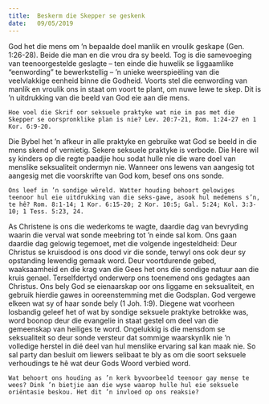 ```yaml
---
title:  Beskerm die Skepper se geskenk
date:   09/05/2019
---
```


God het die mens om ’n bepaalde doel manlik en vroulik geskape (Gen. 1:26-28). Beide die man en die vrou dra sy beeld. Tog is die samevoeging van teenoorgestelde geslagte – ten einde die huwelik se liggaamlike “eenwording” te bewerkstellig – ’n unieke weerspieëling van die veelvlakkige eenheid binne die Godheid. Voorts stel die eenwording van manlik en vroulik ons in staat om voort te plant, om nuwe lewe te skep. Dit is ’n uitdrukking van die beeld van God eie aan die mens. 

`Hoe voel die Skrif oor seksuele praktyke wat nie in pas met die Skepper se oorspronklike plan is nie? Lev. 20:7-21, Rom. 1:24-27 en 1 Kor. 6:9-20.` 

Die Bybel het ’n afkeur in alle praktyke en gebruike wat God se beeld in die mens skend of vernietig. Sekere seksuele praktyke is verbode. Die Here wil sy kinders op die regte paadjie hou sodat hulle nie die ware doel van menslike seksualiteit ondermyn nie. Wanneer ons lewens van aangesig tot aangesig met die voorskrifte van God kom, besef ons ons sonde. 

`Ons leef in ’n sondige wêreld. Watter houding behoort gelowiges teenoor hul eie uitdrukking van die seks-gawe, asook hul medemens s’n, te hê? Rom. 8:1-14; 1 Kor. 6:15-20; 2 Kor. 10:5; Gal. 5:24; Kol. 3:3-10; 1 Tess. 5:23, 24.` 

As Christene is ons die wederkoms te wagte, daardie dag van bevryding waarin die verval wat sonde meebring tot ’n einde sal kom. Ons gaan daardie dag gelowig tegemoet, met die volgende ingesteldheid: Deur Christus se kruisdood is ons dood vir die sonde, terwyl ons ook deur sy opstanding lewendig gemaak word. Deur voortdurende gebed, waaksaamheid en die krag van die Gees het ons die sondige natuur aan die kruis genael. Terselfdertyd onderwerp ons toenemend ons gedagtes aan Christus. Ons bely God se eienaarskap oor ons liggame en seksualiteit, en gebruik hierdie gawes in ooreenstemming met die Godsplan. God vergewe elkeen wat sy of haar sonde bely (1 Joh. 1:9). Diegene wat voorheen losbandig geleef het of wat by sondige seksuele praktyke betrokke was, word boonop deur die evangelie in staat gestel om deel van die gemeenskap van heiliges te word. Ongelukkig is die mensdom se seksualiteit so deur sonde versteur dat sommige waarskynlik nie ’n volledige herstel in dié deel van hul menslike ervaring sal kan maak nie. So sal party dan besluit om liewers selibaat te bly as om die soort seksuele verhoudings te hê wat deur Gods Woord verbied word. 

`Wat behoort ons houding as ’n kerk byvoorbeeld teenoor gay mense te wees? Dink ’n bietjie aan die wyse waarop hulle hul eie seksuele oriëntasie beskou. Het dit ’n invloed op ons reaksie?`